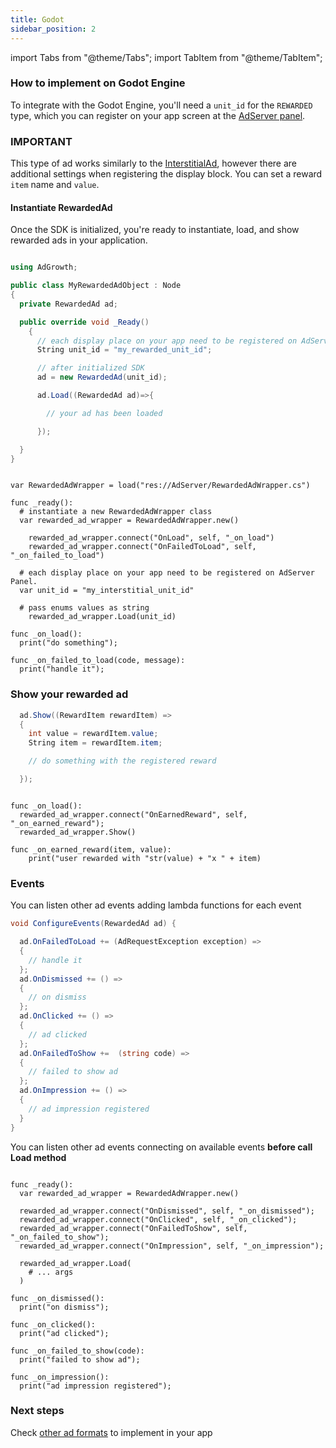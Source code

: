 ```yaml
---
title: Godot
sidebar_position: 2
---
```


import Tabs from "@theme/Tabs";
import TabItem from "@theme/TabItem";

### How to implement on Godot Engine

To integrate with the Godot Engine, you'll need a `unit_id` for the `REWARDED` type, which you can register on your app screen at the [AdServer panel](https://adserver.adgrowth.com/mfe-apps/apps).

### IMPORTANT

This type of ad works similarly to the [InterstitialAd](../../category/interstitial/), however there are additional settings when registering the display block.
You can set a reward `item` name and `value`.

#### Instantiate RewardedAd

Once the SDK is initialized, you're ready to instantiate, load, and show rewarded ads in your application.

<Tabs>
  <TabItem value="csharp" label="C#" default>

```csharp

using AdGrowth;

public class MyRewardedAdObject : Node
{
  private RewardedAd ad;

  public override void _Ready()
    {
      // each display place on your app need to be registered on AdServer Panel.
      String unit_id = "my_rewarded_unit_id";

      // after initialized SDK
      ad = new RewardedAd(unit_id);

      ad.Load((RewardedAd ad)=>{

        // your ad has been loaded

      });

  }
}
```

  </TabItem>
  <TabItem value="gdscript" label="GDScript">

```gdscript

var RewardedAdWrapper = load("res://AdServer/RewardedAdWrapper.cs")

func _ready():
  # instantiate a new RewardedAdWrapper class
  var rewarded_ad_wrapper = RewardedAdWrapper.new()

	rewarded_ad_wrapper.connect("OnLoad", self, "_on_load")
	rewarded_ad_wrapper.connect("OnFailedToLoad", self, "_on_failed_to_load")

  # each display place on your app need to be registered on AdServer Panel.
  var unit_id = "my_interstitial_unit_id"

  # pass enums values as string
	rewarded_ad_wrapper.Load(unit_id)

func _on_load():
  print("do something");

func _on_failed_to_load(code, message):
  print("handle it");

```

  </TabItem>
</Tabs>

### Show your rewarded ad

<Tabs>
  <TabItem value="csharp" label="C#" default>

```csharp
  ad.Show((RewardItem rewardItem) =>
  {
    int value = rewardItem.value;
    String item = rewardItem.item;

    // do something with the registered reward

  });
```

  </TabItem>
  <TabItem value="gdscript" label="GDScript">

```gdscript

func _on_load():
  rewarded_ad_wrapper.connect("OnEarnedReward", self, "_on_earned_reward");
  rewarded_ad_wrapper.Show()

func _on_earned_reward(item, value):
	print("user rewarded with "str(value) + "x " + item)

```

  </TabItem>
</Tabs>

### Events

You can listen other ad events adding lambda functions for each event
<Tabs>
  <TabItem value="csharp" label="C#" default>

```csharp
void ConfigureEvents(RewardedAd ad) {

  ad.OnFailedToLoad += (AdRequestException exception) =>
  {
    // handle it
  };
  ad.OnDismissed += () =>
  {
    // on dismiss
  };
  ad.OnClicked += () =>
  {
    // ad clicked
  };
  ad.OnFailedToShow +=  (string code) =>
  {
    // failed to show ad
  };
  ad.OnImpression += () =>
  {
    // ad impression registered
  }
}
```

  </TabItem>
  <TabItem value="gdscript" label="GDScript">

You can listen other ad events connecting on available events **before call Load method**


```gdscript

func _ready():
  var rewarded_ad_wrapper = RewardedAdWrapper.new()
  
  rewarded_ad_wrapper.connect("OnDismissed", self, "_on_dismissed");
  rewarded_ad_wrapper.connect("OnClicked", self, "_on_clicked");
  rewarded_ad_wrapper.connect("OnFailedToShow", self, "_on_failed_to_show");
  rewarded_ad_wrapper.connect("OnImpression", self, "_on_impression");

  rewarded_ad_wrapper.Load(
    # ... args
  )

func _on_dismissed():
  print("on dismiss");

func _on_clicked():
  print("ad clicked");

func _on_failed_to_show(code):
  print("failed to show ad");

func _on_impression():
  print("ad impression registered");

```

  </TabItem>
</Tabs>


### Next steps

Check [other ad formats](../../usage/) to implement in your app
